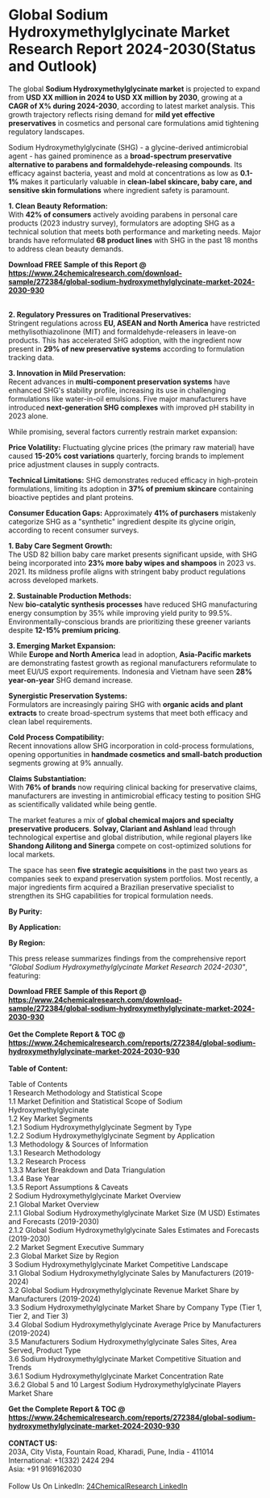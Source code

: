 <h1>Global Sodium Hydroxymethylglycinate Market Research Report 2024-2030(Status and Outlook)</h1><p>The global <strong>Sodium Hydroxymethylglycinate market</strong> is projected to expand from <strong>USD XX million in 2024 to USD XX million by 2030</strong>, growing at a <strong>CAGR of X% during 2024-2030</strong>, according to latest market analysis. This growth trajectory reflects rising demand for <strong>mild yet effective preservatives</strong> in cosmetics and personal care formulations amid tightening regulatory landscapes.</p><p>Sodium Hydroxymethylglycinate (SHG) - a glycine-derived antimicrobial agent - has gained prominence as a <strong>broad-spectrum preservative alternative to parabens and formaldehyde-releasing compounds</strong>. Its efficacy against bacteria, yeast and mold at concentrations as low as <strong>0.1-1%</strong> makes it particularly valuable in <strong>clean-label skincare, baby care, and sensitive skin formulations</strong> where ingredient safety is paramount.</p><p><strong>1. Clean Beauty Reformation:</strong><br>
With <strong>42% of consumers</strong> actively avoiding parabens in personal care products (2023 industry survey), formulators are adopting SHG as a technical solution that meets both performance and marketing needs. Major brands have reformulated <strong>68 product lines</strong> with SHG in the past 18 months to address clean beauty demands.</p><div><b>Download FREE Sample of this Report @ 
            <a href="https://www.24chemicalresearch.com/download-sample/272384/global-sodium-hydroxymethylglycinate-market-2024-2030-930">
            https://www.24chemicalresearch.com/download-sample/272384/global-sodium-hydroxymethylglycinate-market-2024-2030-930</a></b></div><br><p><strong>2. Regulatory Pressures on Traditional Preservatives:</strong><br>
Stringent regulations across <strong>EU, ASEAN and North America</strong> have restricted methylisothiazolinone (MIT) and formaldehyde-releasers in leave-on products. This has accelerated SHG adoption, with the ingredient now present in <strong>29% of new preservative systems</strong> according to formulation tracking data.</p><p><strong>3. Innovation in Mild Preservation:</strong><br>
Recent advances in <strong>multi-component preservation systems</strong> have enhanced SHG's stability profile, increasing its use in challenging formulations like water-in-oil emulsions. Five major manufacturers have introduced <strong>next-generation SHG complexes</strong> with improved pH stability in 2023 alone.</p><p>While promising, several factors currently restrain market expansion:</p><p><strong>Price Volatility:</strong> Fluctuating glycine prices (the primary raw material) have caused <strong>15-20% cost variations</strong> quarterly, forcing brands to implement price adjustment clauses in supply contracts.</p><p><strong>Technical Limitations:</strong> SHG demonstrates reduced efficacy in high-protein formulations, limiting its adoption in <strong>37% of premium skincare</strong> containing bioactive peptides and plant proteins.</p><p><strong>Consumer Education Gaps:</strong> Approximately <strong>41% of purchasers</strong> mistakenly categorize SHG as a "synthetic" ingredient despite its glycine origin, according to recent consumer surveys.</p><p><strong>1. Baby Care Segment Growth:</strong><br>
The USD 82 billion baby care market presents significant upside, with SHG being incorporated into <strong>23% more baby wipes and shampoos</strong> in 2023 vs. 2021. Its mildness profile aligns with stringent baby product regulations across developed markets.</p><p><strong>2. Sustainable Production Methods:</strong><br>
New <strong>bio-catalytic synthesis processes</strong> have reduced SHG manufacturing energy consumption by 35% while improving yield purity to 99.5%. Environmentally-conscious brands are prioritizing these greener variants despite <strong>12-15% premium pricing</strong>.</p><p><strong>3. Emerging Market Expansion:</strong><br>
While <strong>Europe and North America</strong> lead in adoption, <strong>Asia-Pacific markets</strong> are demonstrating fastest growth as regional manufacturers reformulate to meet EU/US export requirements. Indonesia and Vietnam have seen <strong>28% year-on-year</strong> SHG demand increase.</p><p><strong>Synergistic Preservation Systems:</strong><br>
	Formulators are increasingly pairing SHG with <strong>organic acids and plant extracts</strong> to create broad-spectrum systems that meet both efficacy and clean label requirements.</p><p><strong>Cold Process Compatibility:</strong><br>
	Recent innovations allow SHG incorporation in cold-process formulations, opening opportunities in <strong>handmade cosmetics and small-batch production</strong> segments growing at 9% annually.</p><p><strong>Claims Substantiation:</strong><br>
	With <strong>76% of brands</strong> now requiring clinical backing for preservative claims, manufacturers are investing in antimicrobial efficacy testing to position SHG as scientifically validated while being gentle.</p><p>The market features a mix of <strong>global chemical majors and specialty preservative producers</strong>. <strong>Solvay, Clariant and Ashland</strong> lead through technological expertise and global distribution, while regional players like <strong>Shandong Ailitong and Sinerga</strong> compete on cost-optimized solutions for local markets.</p><p>The space has seen <strong>five strategic acquisitions</strong> in the past two years as companies seek to expand preservation system portfolios. Most recently, a major ingredients firm acquired a Brazilian preservative specialist to strengthen its SHG capabilities for tropical formulation needs.</p><p><strong>By Purity:</strong></p><p><strong>By Application:</strong></p><p><strong>By Region:</strong></p><p>This press release summarizes findings from the comprehensive report <em>"Global Sodium Hydroxymethylglycinate Market Research 2024-2030"</em>, featuring:
</p><div><b>Download FREE Sample of this Report @ 
            <a href="https://www.24chemicalresearch.com/download-sample/272384/global-sodium-hydroxymethylglycinate-market-2024-2030-930">
            https://www.24chemicalresearch.com/download-sample/272384/global-sodium-hydroxymethylglycinate-market-2024-2030-930</a></b></div><br><div><b>Get the Complete Report & TOC @ 
            <a href="https://www.24chemicalresearch.com/reports/272384/global-sodium-hydroxymethylglycinate-market-2024-2030-930">
            https://www.24chemicalresearch.com/reports/272384/global-sodium-hydroxymethylglycinate-market-2024-2030-930</a></b></div><br>
            <b>Table of Content:</b><p>Table of Contents<br />
1 Research Methodology and Statistical Scope<br />
1.1 Market Definition and Statistical Scope of Sodium Hydroxymethylglycinate<br />
1.2 Key Market Segments<br />
1.2.1 Sodium Hydroxymethylglycinate Segment by Type<br />
1.2.2 Sodium Hydroxymethylglycinate Segment by Application<br />
1.3 Methodology & Sources of Information<br />
1.3.1 Research Methodology<br />
1.3.2 Research Process<br />
1.3.3 Market Breakdown and Data Triangulation<br />
1.3.4 Base Year<br />
1.3.5 Report Assumptions & Caveats<br />
2 Sodium Hydroxymethylglycinate Market Overview<br />
2.1 Global Market Overview<br />
2.1.1 Global Sodium Hydroxymethylglycinate Market Size (M USD) Estimates and Forecasts (2019-2030)<br />
2.1.2 Global Sodium Hydroxymethylglycinate Sales Estimates and Forecasts (2019-2030)<br />
2.2 Market Segment Executive Summary<br />
2.3 Global Market Size by Region<br />
3 Sodium Hydroxymethylglycinate Market Competitive Landscape<br />
3.1 Global Sodium Hydroxymethylglycinate Sales by Manufacturers (2019-2024)<br />
3.2 Global Sodium Hydroxymethylglycinate Revenue Market Share by Manufacturers (2019-2024)<br />
3.3 Sodium Hydroxymethylglycinate Market Share by Company Type (Tier 1, Tier 2, and Tier 3)<br />
3.4 Global Sodium Hydroxymethylglycinate Average Price by Manufacturers (2019-2024)<br />
3.5 Manufacturers Sodium Hydroxymethylglycinate Sales Sites, Area Served, Product Type<br />
3.6 Sodium Hydroxymethylglycinate Market Competitive Situation and Trends<br />
3.6.1 Sodium Hydroxymethylglycinate Market Concentration Rate<br />
3.6.2 Global 5 and 10 Largest Sodium Hydroxymethylglycinate Players Market Share </p><div><b>Get the Complete Report & TOC @ 
            <a href="https://www.24chemicalresearch.com/reports/272384/global-sodium-hydroxymethylglycinate-market-2024-2030-930">
            https://www.24chemicalresearch.com/reports/272384/global-sodium-hydroxymethylglycinate-market-2024-2030-930</a></b></div><br><b>CONTACT US:</b><br>
            203A, City Vista, Fountain Road, Kharadi, Pune, India - 411014<br>
            International: +1(332) 2424 294<br>
            Asia: +91 9169162030 <br><br>
            Follow Us On LinkedIn: <a href="https://www.linkedin.com/company/24chemicalresearch/">24ChemicalResearch LinkedIn</a>